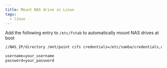 ```yaml
---
title: Mount NAS drive in Linux
tags:
  - linux
---
```


Add the following entry to `/etc/fstab` to automatically mount NAS drives at boot

```txt title="/etc/fstab"
//NAS_IP/directory /mnt/point cifs credentials=/etc/samba/credentials,uid=1000,gid=1000,_netdev,x-systemd.automount,x-systemd.mount-timeout=10  0  0
```

```txt title="/etc/samba/credentials"
username=your_username
password=your_password
```

